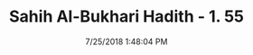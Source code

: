 ---
title        : "Sahih Al-Bukhari Hadith - 1. 55"
date         : 7/25/2018 1:48:04 PM
draft        : false
type         : "hadith"
layout       : "hadith"
BookCode     : "SHB"
VolumeNumber : "1"
HadithNumber : "55"
categories  :  ["Faith-Religion is, to be sincere and true to Allah"]
tags  :  ["Ziyad bin Ilaqa"]
---